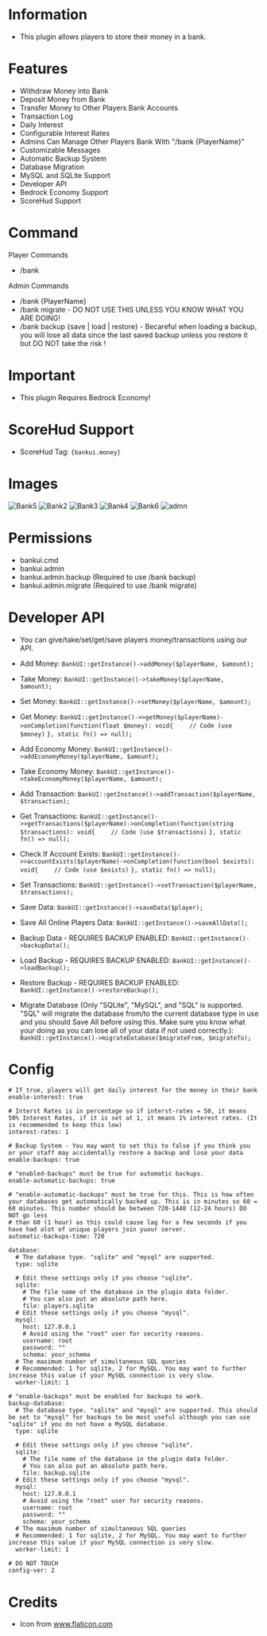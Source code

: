 # Information 
 - This plugin allows players to store their money in a bank.
# Features 
 - Withdraw Money into Bank
 - Deposit Money from Bank
 - Transfer Money to Other Players Bank Accounts
 - Transaction Log
 - Daily Interest
 - Configurable Interest Rates
 - Admins Can Manage Other Players Bank With "/bank {PlayerName}"
 - Customizable Messages
 - Automatic Backup System
 - Database Migration
 - MySQL and SQLite Support
 - Developer API
 - Bedrock Economy Support
 - ScoreHud Support
# Command
Player Commands
 - /bank

Admin Commands
 - /bank {PlayerName} 
 - /bank migrate - DO NOT USE THIS UNLESS YOU KNOW WHAT YOU ARE DOING!
 - /bank backup {save | load | restore} - Becareful when loading a backup, you will lose all data since the last saved backup unless you restore it but DO NOT take the risk !
# Important
- This plugin Requires Bedrock Economy!
# ScoreHud Support
- ScoreHud Tag: ```{bankui.money}```
# Images
![Bank5](https://user-images.githubusercontent.com/34932094/124204221-37c3c280-daa4-11eb-826f-8c6511cf9649.png)
![Bank2](https://user-images.githubusercontent.com/34932094/122729370-b7e55f00-d23e-11eb-8aa6-1d8e8b47e70f.PNG)
![Bank3](https://user-images.githubusercontent.com/34932094/122729371-b7e55f00-d23e-11eb-8a94-ee292bab50f8.PNG)
![Bank4](https://user-images.githubusercontent.com/34932094/122729372-b7e55f00-d23e-11eb-9a8c-f44571718108.PNG)
![Bank6](https://user-images.githubusercontent.com/34932094/124215248-48cafe80-dab9-11eb-930d-df1b113a7d3d.PNG)
![admn](https://user-images.githubusercontent.com/34932094/141248349-65d9629c-2e30-42d3-aa4a-d05909c5908e.PNG)
# Permissions
- bankui.cmd
- bankui.admin
- bankui.admin.backup (Required to use /bank backup)
- bankui.admin.migrate (Required to use /bank migrate)
# Developer API
- You can give/take/set/get/save players money/transactions using our API.

- Add Money:
```BankUI::getInstance()->addMoney($playerName, $amount);```
- Take Money:
```BankUI::getInstance()->takeMoney($playerName, $amount);```
- Set Money:
```BankUI::getInstance()->setMoney($playerName, $amount);```
- Get Money:
```BankUI::getInstance()->>getMoney($playerName)->onCompletion(function(float $money): void{```
```    // Code (use $money)```
```}, static fn() => null);```
- Add Economy Money:
```BankUI::getInstance()->addEconomyMoney($playerName, $amount);```
- Take Economy Money:
```BankUI::getInstance()->takeEconomyMoney($playerName, $amount);```
- Add Transaction:
```BankUI::getInstance()->addTransaction($playerName, $transaction);```
- Get Transactions:
```BankUI::getInstance()->>getTransactions($playerName)->onCompletion(function(string $transactions): void{```
```    // Code (use $transactions)```
```}, static fn() => null);```
- Check If Account Exists:
```BankUI::getInstance()->>accountExists($playerName)->onCompletion(function(bool $exists): void{```
```    // Code (use $exists)```
```}, static fn() => null);```
- Set Transactions:
```BankUI::getInstance()->setTransaction($playerName, $transactions);```
- Save Data:
```BankUI::getInstance()->saveData($player);```
- Save All Online Players Data:
```BankUI::getInstance()->saveAllData();```
- Backup Data - REQUIRES BACKUP ENABLED:
```BankUI::getInstance()->backupData();```
- Load Backup - REQUIRES BACKUP ENABLED:
```BankUI::getInstance()->loadBackup();```
- Restore Backup - REQUIRES BACKUP ENABLED:
```BankUI::getInstance()->restoreBackup();```
- Migrate Database (Only "SQLite", "MySQL", and "SQL" is supported. "SQL" will migrate the database from/to the current database type in use and you should Save All before using this. Make sure you know what your doing as you can lose all of your data if not used correctly.):
```BankUI::getInstance()->migrateDatabase($migrateFrom, $migrateTo);```
# Config
```
# If true, players will get daily interest for the money in their bank
enable-interest: true

# Interst Rates is in percentage so if interst-rates = 50, it means 50% Interest Rates, if it is set at 1, it means 1% interest rates. (It is recommended to keep this low)
interest-rates: 1

# Backup System - You may want to set this to false if you think you or your staff may accidentally restore a backup and lose your data
enable-backups: true 

# "enabled-backups" must be true for automatic backups. 
enable-automatic-backups: true

# "enable-automatic-backups" must be true for this. This is how often your databases get automatically backed up. This is in minutes so 60 = 60 minutes. This number should be between 720-1440 (12-24 hours) DO NOT go less
# than 60 (1 hour) as this could cause lag for a few seconds if you have had alot of unique players join yuour server.
automatic-backups-time: 720

database:
  # The database type. "sqlite" and "mysql" are supported.
  type: sqlite

  # Edit these settings only if you choose "sqlite".
  sqlite:
    # The file name of the database in the plugin data folder.
    # You can also put an absolute path here.
    file: players.sqlite
  # Edit these settings only if you choose "mysql".
  mysql:
    host: 127.0.0.1
    # Avoid using the "root" user for security reasons.
    username: root
    password: ""
    schema: your_schema
  # The maximum number of simultaneous SQL queries
  # Recommended: 1 for sqlite, 2 for MySQL. You may want to further increase this value if your MySQL connection is very slow.
  worker-limit: 1
  
# "enable-backups" must be enabled for backups to work.
backup-database:
  # The database type. "sqlite" and "mysql" are supported. This should be set to "mysql" for backups to be most useful although you can use "sqlite" if you do not have a MySQL database.
  type: sqlite

  # Edit these settings only if you choose "sqlite".
  sqlite:
    # The file name of the database in the plugin data folder.
    # You can also put an absolute path here.
    file: backup.sqlite
  # Edit these settings only if you choose "mysql".
  mysql:
    host: 127.0.0.1
    # Avoid using the "root" user for security reasons.
    username: root
    password: ""
    schema: your_schema
  # The maximum number of simultaneous SQL queries
  # Recommended: 1 for sqlite, 2 for MySQL. You may want to further increase this value if your MySQL connection is very slow.
  worker-limit: 1
  
# DO NOT TOUCH
config-ver: 2
```
# Credits
- Icon from www.flaticon.com
